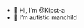 - 👋 Hi, I’m @Kipst-a
- 👀 I’m autistic manchild

<!---
Kipst-a/Kipst-a is a ✨ special ✨ repository because its `README.md` (this file) appears on your GitHub profile.
You can click the Preview link to take a look at your changes.
--->
